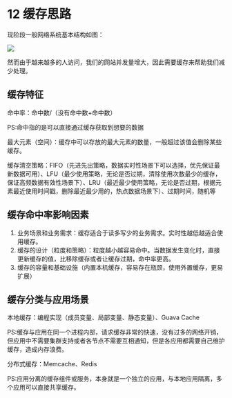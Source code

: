 # 12 缓存思路

现阶段一般网络系统基本结构如图：

![](General_network_system_architecture.png)

然而由于越来越多的人访问，我们的网站并发量增大，因此需要缓存来帮助我们减少处理。

## 缓存特征

命中率：命中数/（没有命中数+命中数）

PS:命中指的是可以直接通过缓存获取到想要的数据

最大元素（空间）：缓存中可以存放的最大元素的数量，一般超过该值会删除某些缓存。

缓存清空策略：FIFO（先进先出策略，数据实时性场景下可以选择，优先保证最新数据可用）、LFU（最少使用策略，无论是否过期，清除使用次数最少的缓存，保证高频数据有效性场景下）、LRU（最近最少使用策略，无论是否过期，根据元素最近使用时间戳，删除最近最少用的，热点数据场景下）、过期时间，随机等

## 缓存命中率影响因素

1. 业务场景和业务需求：缓存适合于读多写少的业务需求。实时性越低越适合使用缓存。
2. 缓存的设计（粒度和策略）：粒度越小越容易命中。当数据发生变化时，直接更新缓存的值，比移除缓存或者让缓存过期，命中率更高。
3. 缓存的容量和基础设施（内置本机缓存，容易存在瓶颈，使用外置缓存，更易扩展）

## 缓存分类与应用场景

本地缓存：编程实现（成员变量、局部变量、静态变量）、Guava Cache

PS:缓存与应用在同一个进程内部，请求缓存非常的快速，没有过多的网络开销，但应用中不需要集群支持或者各节点不需要互相通知，但是各应用都需要自己维护缓存，造成内存浪费。

分布式缓存：Memcache、Redis

PS:应用分离的缓存组件或服务，本身就是一个独立的应用，与本地应用隔离，多个应用可以直接共享缓存。